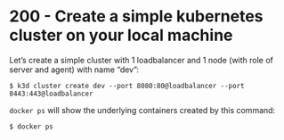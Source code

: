 # 200 - Create a simple kubernetes cluster on your local machine

Let’s create a simple cluster with 1 loadbalancer and 1 node (with role of server and agent) with name “dev”:

```$ k3d cluster create dev --port 8080:80@loadbalancer --port 8443:443@loadbalancer```

```docker ps``` will show the underlying containers created by this command:

```
$ docker ps

```
